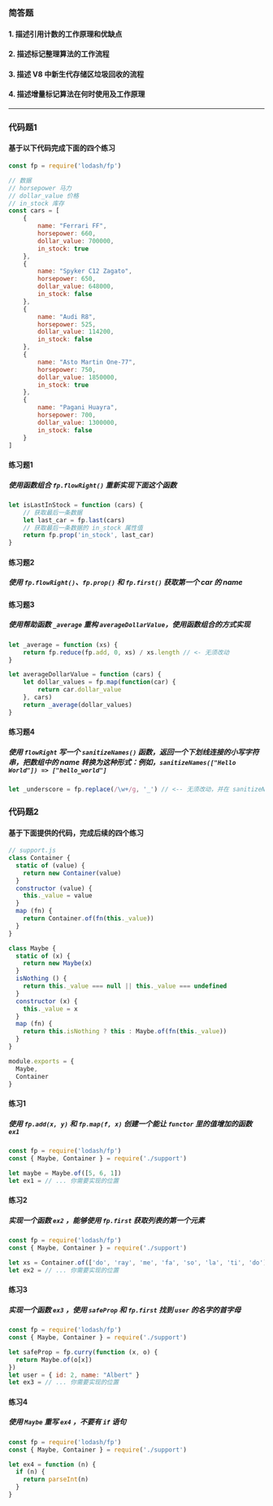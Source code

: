 ### 简答题

#### 1. 描述引用计数的工作原理和优缺点

#### 2. 描述标记整理算法的工作流程

#### 3. 描述 V8 中新生代存储区垃圾回收的流程

#### 4. 描述增量标记算法在何时使用及工作原理

---

### 代码题1

#### 基于以下代码完成下面的四个练习
```javascript
const fp = require('lodash/fp')

// 数据
// horsepower 马力
// dollar_value 价格
// in_stock 库存
const cars = [
	{
		name: "Ferrari FF",
		horsepower: 660,
		dollar_value: 700000,
		in_stock: true
	},
	{
		name: "Spyker C12 Zagato",
		horsepower: 650,
		dollar_value: 648000,
		in_stock: false
	},
	{
		name: "Audi R8",
		horsepower: 525,
		dollar_value: 114200,
		in_stock: false
	},
	{
		name: "Asto Martin One-77",
		horsepower: 750,
		dollar_value: 1850000,
		in_stock: true
	},
	{
		name: "Pagani Huayra",
		horsepower: 700,
		dollar_value: 1300000,
		in_stock: false
	}
]
```

#### 练习题1
##### 使用函数组合 `fp.flowRight()` 重新实现下面这个函数
```javascript
let isLastInStock = function (cars) {
	// 获取最后一条数据
	let last_car = fp.last(cars)
	// 获取最后一条数据的 in_stock 属性值
	return fp.prop('in_stock', last_car)
}
```

#### 练习题2
##### 使用 `fp.flowRight()`、`fp.prop()` 和 `fp.first()` 获取第一个 car 的 name


#### 练习题3
##### 使用帮助函数 `_average` 重构 `averageDollarValue`，使用函数组合的方式实现
```javascript
let _average = function (xs) {
	return fp.reduce(fp.add, 0, xs) / xs.length // <- 无须改动
}

let averageDollarValue = function (cars) {
	let dollar_values = fp.map(function(car) {
		return car.dollar_value
	}, cars)
	return _average(dollar_values)
}
```

#### 练习题4
##### 使用 `flowRight` 写一个 `sanitizeNames()` 函数，返回一个下划线连接的小写字符串，把数组中的 name 转换为这种形式：例如，`sanitizeNames(["Hello World"]) => ["hello_world"]`
```javascript
let _underscore = fp.replace(/\w+/g, '_') // <-- 无须改动，并在 sanitizeNames 中使用它
```



### 代码题2

#### 基于下面提供的代码，完成后续的四个练习

```javascript
// support.js
class Container {
  static of (value) {
    return new Container(value)
  }
  constructor (value) {
    this._value = value
  }
  map (fn) {
    return Container.of(fn(this._value))
  }
}

class Maybe {
  static of (x) {
    return new Maybe(x)
  }
  isNothing () {
    return this._value === null || this._value === undefined
  }
  constructor (x) {
    this._value = x
  }
  map (fn) {
    return this.isNothing ? this : Maybe.of(fn(this._value))
  }
}

module.exports = {
  Maybe,
  Container
}
```



#### 练习1

##### 使用 `fp.add(x, y)` 和 `fp.map(f, x)` 创建一个能让 `functor` 里的值增加的函数 `ex1`

```javascript
const fp = require('lodash/fp')
const { Maybe, Container } = require('./support')

let maybe = Maybe.of([5, 6, 1])
let ex1 = // ... 你需要实现的位置
```



#### 练习2

##### 实现一个函数 `ex2` ，能够使用 `fp.first` 获取列表的第一个元素

```javascript
const fp = require('lodash/fp')
const { Maybe, Container } = require('./support')

let xs = Container.of(['do', 'ray', 'me', 'fa', 'so', 'la', 'ti', 'do'])
let ex2 = // ... 你需要实现的位置
```



#### 练习3

##### 实现一个函数 `ex3` ，使用 `safeProp` 和 `fp.first` 找到 `user` 的名字的首字母

```javascript
const fp = require('lodash/fp')
const { Maybe, Container } = require('./support')

let safeProp = fp.curry(function (x, o) {
  return Maybe.of(o[x])
})
let user = { id: 2, name: "Albert" }
let ex3 = // ... 你需要实现的位置
```



#### 练习4

##### 使用 `Maybe` 重写 `ex4` ，不要有 `if` 语句

```javascript
const fp = require('lodash/fp')
const { Maybe, Container } = require('./support')

let ex4 = function (n) {
  if (n) {
    return parseInt(n)
  }
}
```